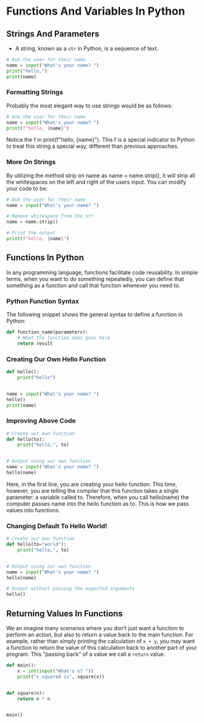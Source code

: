 # Functions And Variables In Python

## Strings And Parameters

- A string, known as a `str` in Python, is a sequence of text.

```Python
# Ask the user for their name
name = input("What's your name? ")
print("hello,")
print(name)
```

### Formatting Strings

Probably the most elegant way to use strings would be as follows:

```Python
# Ask the user for their name
name = input("What's your name? ")
print(f"hello, {name}")
```

Notice the f in print(f"hello, {name}"). This f is a special indicator to Python to treat this string a special way, different than previous approaches.

### More On Strings

By utilizing the method strip on name as name = name.strip(), it will strip all the whitespaces on the left and right of the users input. You can modify your code to be:

```Python
# Ask the user for their name
name = input("What's your name? ")

# Remove whitespace from the str
name = name.strip()

# Print the output
print(f"hello, {name}")
```

## Functions In Python

In any programming language, functions facilitate code reusability. In simple terms, when you want to do something repeatedly, you can define that something as a function and call that function whenever you need to.

### Python Function Syntax

The following snippet shows the general syntax to define a function in Python:

```Python
def function_name(parameters):
    # What the function does goes here
    return result
```

### Creating Our Own Hello Function

```Python
def hello():
    print("hello")


name = input("What's your name? ")
hello()
print(name)
```

### Improving Above Code

```Python
# Create our own function
def hello(to):
    print("hello,", to)


# Output using our own function
name = input("What's your name? ")
hello(name)
```

Here, in the first line, you are creating your hello function. This time, however, you are telling the compiler that this function takes a single parameter: a variable called to. Therefore, when you call hello(name) the computer passes name into the hello function as to. This is how we pass values into functions.<br>

### Changing Default To Hello World!

```Python
# Create our own function
def hello(to="world"):
    print("hello,", to)


# Output using our own function
name = input("What's your name? ")
hello(name)

# Output without passing the expected arguments
hello()
```

## Returning Values In Functions

We an imagine many scenarios where you don’t just want a function to perform an action, but also to return a value back to the main function. For example, rather than simply printing the calculation of `x + y`, you may want a function to return the value of this calculation back to another part of your program. This “passing back” of a value we call a `return` value.

```Python
def main():
    x = int(input("What's x? "))
    print("x squared is", square(x))


def square(n):
    return n * n


main()
```
